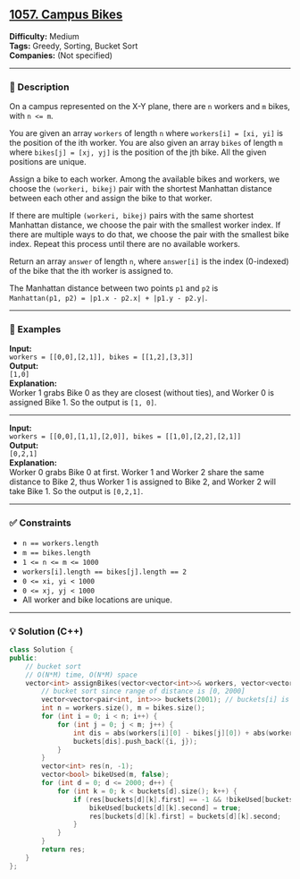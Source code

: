## [1057. Campus Bikes](https://leetcode.com/problems/campus-bikes/)

**Difficulty:** Medium  
**Tags:** Greedy, Sorting, Bucket Sort  
**Companies:** (Not specified)

---

### 📝 Description

On a campus represented on the X-Y plane, there are `n` workers and `m` bikes, with `n <= m`.

You are given an array `workers` of length `n` where `workers[i] = [xi, yi]` is the position of the ith worker. You are also given an array `bikes` of length `m` where `bikes[j] = [xj, yj]` is the position of the jth bike. All the given positions are unique.

Assign a bike to each worker. Among the available bikes and workers, we choose the `(workeri, bikej)` pair with the shortest Manhattan distance between each other and assign the bike to that worker.

If there are multiple `(workeri, bikej)` pairs with the same shortest Manhattan distance, we choose the pair with the smallest worker index. If there are multiple ways to do that, we choose the pair with the smallest bike index. Repeat this process until there are no available workers.

Return an array `answer` of length `n`, where `answer[i]` is the index (0-indexed) of the bike that the ith worker is assigned to.

The Manhattan distance between two points `p1` and `p2` is  
`Manhattan(p1, p2) = |p1.x - p2.x| + |p1.y - p2.y|`.

---

### 📘 Examples

**Input:**  
`workers = [[0,0],[2,1]], bikes = [[1,2],[3,3]]`  
**Output:**  
`[1,0]`  
**Explanation:**  
Worker 1 grabs Bike 0 as they are closest (without ties), and Worker 0 is assigned Bike 1. So the output is `[1, 0]`.

---

**Input:**  
`workers = [[0,0],[1,1],[2,0]], bikes = [[1,0],[2,2],[2,1]]`  
**Output:**  
`[0,2,1]`  
**Explanation:**  
Worker 0 grabs Bike 0 at first. Worker 1 and Worker 2 share the same distance to Bike 2, thus Worker 1 is assigned to Bike 2, and Worker 2 will take Bike 1. So the output is `[0,2,1]`.

---

### ✅ Constraints

- `n == workers.length`
- `m == bikes.length`
- `1 <= n <= m <= 1000`
- `workers[i].length == bikes[j].length == 2`
- `0 <= xi, yi < 1000`
- `0 <= xj, yj < 1000`
- All worker and bike locations are unique.

---

### 💡 Solution (C++)

```cpp
class Solution {
public:
    // bucket sort
    // O(N*M) time, O(N*M) space
    vector<int> assignBikes(vector<vector<int>>& workers, vector<vector<int>>& bikes) {
        // bucket sort since range of distance is [0, 2000]
        vector<vector<pair<int, int>>> buckets(2001); // buckets[i] is the vector<worker id, bike id> with distance i
        int n = workers.size(), m = bikes.size();
        for (int i = 0; i < n; i++) {
            for (int j = 0; j < m; j++) {
                int dis = abs(workers[i][0] - bikes[j][0]) + abs(workers[i][1] - bikes[j][1]);
                buckets[dis].push_back({i, j});
            }
        }
        vector<int> res(n, -1);
        vector<bool> bikeUsed(m, false);
        for (int d = 0; d <= 2000; d++) {
            for (int k = 0; k < buckets[d].size(); k++) {
                if (res[buckets[d][k].first] == -1 && !bikeUsed[buckets[d][k].second]) {
                    bikeUsed[buckets[d][k].second] = true;
                    res[buckets[d][k].first] = buckets[d][k].second;
                }
            }
        }
        return res;
    }
};
```
